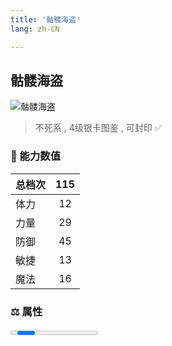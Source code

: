 ```yaml
---
title: '骷髅海盗'
lang: zh-CN

---
```


<RouterBack />

## 骷髅海盗

![骷髅海盗](https://user-images.githubusercontent.com/78347270/115939442-13160200-a4d9-11eb-9daa-efa13e5fb710.gif) 

> 不死系 , 4级银卡图鉴<Card :type="1" /> , 可封印 ✅ 


### 💪 能力数值

| 总档次       | 115            |
| :----------- |:-------------:|
| 体力      | 12   <Stars :number="1" />  |
| 力量      | 29   <Stars :number="3" />  |
| 防御      | 45  <Stars :number="4.5" />  | 
| 敏捷      | 13  <Stars :number="1.5" />  | 
| 魔法      | 16  <Stars :number="1.5" />   | 


### ⚖️ 属性


<Progress earth :number="5" />

<Progress water :number="5" />

<Progress fire :number="0" />

<Progress wind :number="0" />

### ✨ 技能栏 <Strong>8个</Strong>

- 攻击
- 防御

### 👶 1级出现点

- 无




